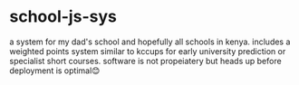 # school-js-sys
a system for my dad's school and hopefully all schools in kenya.
includes a weighted points system similar to kccups for early university prediction or specialist short courses.
software is  not propeiatery but heads up before deployment is optimal😊
